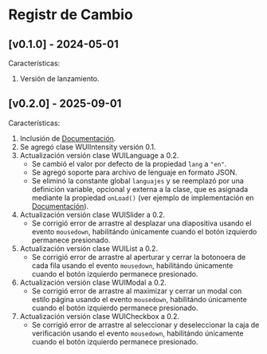 # Registr de Cambio

## [v0.1.0] - 2024-05-01

Características:

1. Versión de lanzamiento.

## [v0.2.0] - 2025-09-01

Características:

1. Inclusión de [Documentación](./LEEME.md).
2. Se agregó clase WUIIntensity versión 0.1.
3. Actualización versión clase WUILanguage a 0.2.
	- Se cambió el valor por defecto de la propiedad `lang` a `"en"`.
	- Se agregó soporte para archivo de lenguaje en formato JSON.
	- Se eliminó la constante global `languajes` y se reemplazó por una definición variable, opcional y externa a la clase, que es asignada mediante la propiedad `onLoad()` (ver ejemplo de implementación en [Documentación](./LEEME.md?#wuiLanguage)).
4. Actualización versión clase WUISlider a 0.2.
	- Se corrigió error de arrastre al desplazar una diapositiva usando el evento `mousedown`, habilitándo únicamente cuando el botón izquierdo permanece presionado.
5. Actualización versión clase WUIList a 0.2.
	- Se corrigió error de arrastre al aperturar y cerrar la botonoera de cada fila usando el evento `mousedown`, habilitándo únicamente cuando el botón izquierdo permanece presionado.
6. Actualización versión clase WUIModal a 0.2.
	- Se corrigió error de arrastre al maximizar y cerrar un modal con estilo página usando el evento `mousedown`, habilitándo únicamente cuando el botón izquierdo permanece presionado.
7. Actualización versión clase WUICheckbox a 0.2.
	- Se corrigió error de arrastre al seleccionar y deseleccionar la caja de verificación usando el evento `mousedown`, habilitándo únicamente cuando el botón izquierdo permanece presionado.